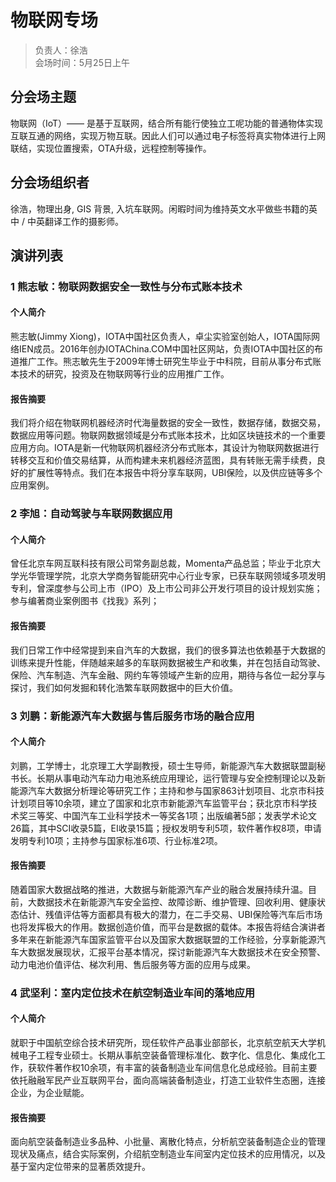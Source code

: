 # 物联网专场

> 负责人：徐浩  
> 会场时间：5月25日上午  

## 分会场主题

物联网（IoT）—— 是基于互联网，结合所有能行使独立工呢功能的普通物体实现互联互通的网络，实现万物互联。因此人们可以通过电子标签将真实物体进行上网联结，实现位置搜索，OTA升级，远程控制等操作。

## 分会场组织者

徐浩，物理出身, GIS 背景, 入坑车联网。闲暇时间为维持英文水平做些书籍的英中 / 中英翻译工作的摄影师。

## 演讲列表

### 1 熊志敏：物联网数据安全一致性与分布式账本技术

#### 个人简介

熊志敏(Jimmy Xiong)，IOTA中国社区负责人，卓尘实验室创始人，IOTA国际网络IEN成员。2016年创办IOTAChina.COM中国社区网站，负责IOTA中国社区的布道推广工作。熊志敏先生于2009年博士研究生毕业于中科院，目前从事分布式账本技术的研究，投资及在物联网等行业的应用推广工作。

#### 报告摘要

我们将介绍在物联网机器经济时代海量数据的安全一致性，数据存储，数据交易，数据应用等问题。物联网数据领域是分布式账本技术，比如区块链技术的一个重要应用方向。IOTA是新一代物联网机器经济分布式账本，其设计为物联网数据进行转移交互和价值交易结算，从而构建未来机器经济蓝图，具有转账无需手续费，良好的扩展性等特点。我们在本报告中将分享车联网，UBI保险，以及供应链等多个应用案例。

### 2 李旭：自动驾驶与车联网数据应用

#### 个人简介

曾任北京车网互联科技有限公司常务副总裁，Momenta产品总监；毕业于北京大学光华管理学院，北京大学商务智能研究中心行业专家，已获车联网领域多项发明专利，曾深度参与公司上市（IPO）及上市公司非公开发行项目的设计规划实施；参与编著商业案例图书《找我》系列；

#### 报告摘要

我们日常工作中经常提到来自汽车的大数据，我们的很多算法也依赖基于大数据的训练来提升性能，伴随越来越多的车联网数据被生产和收集，并在包括自动驾驶、保险、汽车制造、汽车金融、网约车等领域产生新的应用，期待与各位一起分享与探讨，我们如何发掘和转化浩繁车联网数据中的巨大价值。

### 3 刘鹏：新能源汽车大数据与售后服务市场的融合应用

#### 个人简介

刘鹏，工学博士，北京理工大学副教授，硕士生导师，新能源汽车大数据联盟副秘书长。长期从事电动汽车动力电池系统应用理论，运行管理与安全控制理论以及新能源汽车大数据分析理论等研究工作；主持和参与国家863计划项目、北京市科技计划项目等10余项，建立了国家和北京市新能源汽车监管平台；获北京市科学技术奖三等奖、中国汽车工业科学技术一等奖各1项；出版编著5部；发表学术论文26篇，其中SCI收录5篇，EI收录15篇；授权发明专利5项，软件著作权8项，申请发明专利10项；主持参与国家标准6项、行业标准2项。

#### 报告摘要

随着国家大数据战略的推进，大数据与新能源汽车产业的融合发展持续升温。目前，大数据技术在新能源汽车安全监控、故障诊断、维护管理、回收利用、健康状态估计、残值评估等方面都具有极大的潜力，在二手交易、UBI保险等汽车后市场也将发挥极大的作用。数据创造价值，而平台是数据的载体。本报告将结合演讲者多年来在新能源汽车国家监管平台以及国家大数据联盟的工作经验，分享新能源汽车大数据发展现状，汇报平台基本情况，探讨新能源汽车大数据技术在安全预警、动力电池价值评估、梯次利用、售后服务等方面的应用与成果。

### 4 武坚利：室内定位技术在航空制造业车间的落地应用

#### 个人简介

就职于中国航空综合技术研究所，现任软件产品事业部部长，北京航空航天大学机械电子工程专业硕士。长期从事航空装备管理标准化、数字化、信息化、集成化工作，获软件著作权10余项，有丰富的装备制造业车间信息化总成经验。目前主要依托融融军民产业互联网平台，面向高端装备制造业，打造工业软件生态圈，连接企业，为企业赋能。

#### 报告摘要

面向航空装备制造业多品种、小批量、离散化特点，分析航空装备制造企业的管理现状及痛点，结合实际案例，介绍航空制造业车间室内定位技术的应用情况，以及基于室内定位带来的显著质效提升。
